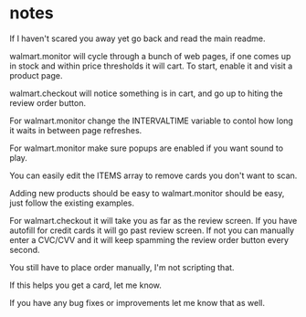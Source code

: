 # notes

If I haven't scared you away yet go back and read the main readme.

walmart.monitor will cycle through a bunch of web pages, if one comes
up in stock and within price thresholds it will cart.  To start,
enable it and visit a product page.

walmart.checkout will notice something is in cart, and go up to hiting
the review order button.

For walmart.monitor change the INTERVALTIME variable to contol how
long it waits in between page refreshes.

For walmart.monitor make sure popups are enabled if you want sound to
play.

You can easily edit the ITEMS array to remove cards you don't want to
scan.

Adding new products should be easy to walmart.monitor should be easy,
just follow the existing examples.

For walmart.checkout it will take you as far as the review screen.  If
you have autofill for credit cards it will go past review screen.  If
not you can manually enter a CVC/CVV and it will keep spamming the
review order button every second.

You still have to place order manually, I'm not scripting that.

If this helps you get a card, let me know.

If you have any bug fixes or improvements let me know that as well.
